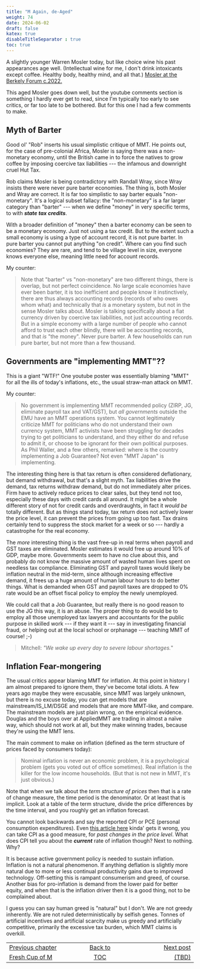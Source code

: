 ```yaml
---
title: "M Again, de-Aged"
weight: 74
date: 2024-06-02
draft: false
katex: true
disableTitleSeparator : true
toc: true
---
```


A slightly younger Warren Mosler today, but like choice wine his past 
appearances age well. (Intellectual wine for me, I don't drink intoxicants 
except coffee. Healthy body, healthy mind, and all that.)
[Mosler at the Berkely Forum c.2022.](https://www.youtube.com/watch?v=iOGoT_A5fqc)

This aged Mosler goes down well, but the youtube comments section is 
something I hardly ever get to read, since I'm typically too early to see 
critics, or far too late to be bothered.  But for this one I had a few 
comments to make.


## Myth of Barter

Good ol' "Rob" inserts his usual simplistic critique of MMT. He points out,
for the case of pre-colonial Africa, Mosler is saying there was a non-monetary 
economy, until the British came in to force the natives to grow coffee by 
imposing coercive tax liabilities --- the infamous and downright cruel Hut Tax.

Rob claims Mosler is being contradictory with Randall Wray, since Wray 
insists there were never pure barter economies. The thing is, both Mosler 
and Wray are correct. It is far too simplistic to say barter equals 
"non-monetary". It's a logical subset fallacy: the "non-monetary" is a far 
larger category than "barter" --- when we define "money" in very specific 
terms, to with **_state tax credits_**.

With a broader definition of "money" then a barter economy can be seen to be 
a monetary economy. Just not using a tax credit. But to the extent such a 
small economy is using a type of account record, it is not pure barter.
In pure barter you cannot put anything "on credit".  Where can you find such 
economies? They are rare, and tend to be village level in size, everyone 
knows everyone else, meaning little need for account records.

My counter:
> Note that "barter" vs "non-monetary" are two different things, there is 
overlap, but not perfect coincidence. No large scale economies have ever 
been barter, it is too inefficient and people know it instinctively, there 
are thus always accounting records (records of who owes whom what) and 
technically that _is_ a monetary system, but not in the sense Mosler talks 
about. Mosler is talking specifically about a fiat currency driven by 
coercive tax liabilities, not just accounting records. But in a simple 
economy with a large number of people who cannot afford to trust each other 
blindly, there will be accounting records, and that _is_ "the money". Never 
pure barter. A few households can run pure barter, but not more than a few 
thousand.


## Governments are "implementing MMT"??

This is a giant "WTF!" One youtube poster was essentially blaming "MMT" for 
all the ills of today's inflations, etc., the usual straw-man attack on MMT.

My counter:
> No government is implementing MMT recommended policy (ZIRP, JG, eliminate 
payroll tax and VAT/GST), but _all governments_ outside the EMU have an MMT 
operations system. You cannot legitimately criticize MMT for politicians who 
do not understand their own currency system, MMT activists have been 
struggling for decades trying to get politicians to understand, and they 
either do and refuse to admit it, or choose to be ignorant for their own 
political purposes. As Phil Waller, and a few others, remarked: where is 
the country implementing a Job Guarantee? Not even "MMT Japan" is 
implementing.

The interesting thing here is that tax return is often considered 
deflationary, but demand withdrawal, but that's a slight myth. Tax liabilities 
drive the demand, tax returns withdraw demand, but do not immediately alter 
prices. Firm have to actively reduce prices to clear sales, but they tend not 
too, especially these days with credit cards all around. It might be a whole 
different story of not for credit cards and overdraughts, in fact 
it _would be_ totally different. But as things stand today, tax return does 
not actively lower the price level, it can prevent the prices from going up 
too fast.  Tax drains certainly tend to suppress the stock market for a week 
or so --- hardly a catastrophe for the real economy.

The _more_ interesting thing is the vast free-up in real terms when payroll 
and GST taxes are eliminated. Mosler estimates it would free up around 10% of 
GDP, maybe more.  Governments seem to have no clue about this, 
and probably do not know the massive amount of wasted human lives spent on 
needless tax compliance. Eliminating GST and payroll taxes would likely be 
inflation neutral in the mid-term, since although increasing effective 
demand, it frees up a huge amount of human labour hours to do better things.
What is demanded when GST and payroll taxes are dropped to 0% rate would be 
an offset fiscal policy to employ the newly unemployed.

We could call that a Job Guarantee, but really there is no good reason to 
use the JG this way, it is an abuse. The proper thing to do would be to 
employ all those unemployed tax lawyers and accountants for the public 
purpose in skilled work --- if they want it --- say in investigating 
financial fraud, or helping out at the local school or orphanage --- teaching 
MMT of course! ;-)

> Mitchell: _"We wake up every day to severe labour shortages._"


## Inflation Fear-mongering

The usual critics appear blaming MMT for inflation. At this point in history 
I am almost prepared to ignore them, they've become total idiots. A few years 
ago maybe they were excusable, since MMT was largely unknown, but there is 
no excuse today, you can get models that are mainstream/IS_LM/DSGE and models 
that are more MMT-like, and compare. The mainstream models are just plain 
wrong, on the empirical evidence.  Douglas and the boys over at AppliedMMT 
are trading in almost a naïve way, which should not work at all, but they 
make winning trades, because they're using the MMT lens.

The main comment to make on inflation (defined as the 
term structure of prices faced by consumers today):
> Nominal inflation is never an economic problem, it is a psychological 
problem (gets you voted out of office sometimes). Real inflation is the 
killer for the low income households. (But that is not new in MMT, it's 
just obvious.)

Note that when we talk about the _term structure of prices_ then that is a 
rate of change measure, the time period is the denominator. Or at least that 
is implicit. Look at a table of the term structure, divide the price 
differences by the time interval, and you roughly get an inflation forecast.

You cannot look backwards and say the reported CPI or PCE (personal 
consumption expenditures). Even 
[this article here](https://www.newyorkfed.org/medialibrary/media/research/current_issues/ci3-6.html) kinda' gets it wrong, you 
can take CPI as a good measure, for _past changes in the price level_. What 
does CPI tell you about the **_current_** rate of inflation though? Next to 
nothing. Why?

It is because active government policy is needed to sustain inflation. 
Inflation is not a natural phenomenon. If anything deflation is slightly more 
natural due to more or less continual productivity gains due to improved 
technology. Off-setting this is rampant consumerism and greed, of course. 
Another bias for pro-inflation is demand from the lower paid for better 
equity, and when that is the inflation driver then it is a good thing, not 
to be complained about.

I guess you can say human greed is "natural" but I don't. We are not greedy 
inherently. We are not ruled deterministically by selfish genes.  Tonnes of 
artificial incentives and artificial scarcity make us greedy and artificially 
competitive, primarily the excessive tax burden, which MMT claims is overkill.





<table style="border-collapse: collapse; border=0;">
    <colgroup>
       <col span="1" style="width: 20%;">
       <col span="1" style="width: 20%;">
       <col span="1" style="width: 20%;">
    </colgroup>
<tr style="border: 1px solid color:#0f0f0f;">
<td style="border: 1px solid color:#0f0f0f;">
<a href="../72_fresh_cup_of_m">Previous chapter</a></td>
<td style="border: 1px solid color:#0f0f0f; text-align:center;">
<a href="../">Back to</a></td>
<td style="border: 1px solid color:#0f0f0f; text-align:right;">
<a href="./">Next post</a></td>
</tr>
<tr style="border: 1px solid color:#0f0f0f;">
<td style="border: 1px solid color:#0f0f0f;">
<a href="../72_fresh_cup_of_m">Fresh Cup of M</a></td>
<td style="border: 1px solid color:#0f0f0f; text-align:center;">
<a href="../">TOC</a></td>
<td style="border: 1px solid color:#0f0f0f; text-align:right;">
<a href="./">(TBD)</a></td>
</tr>
</table>
